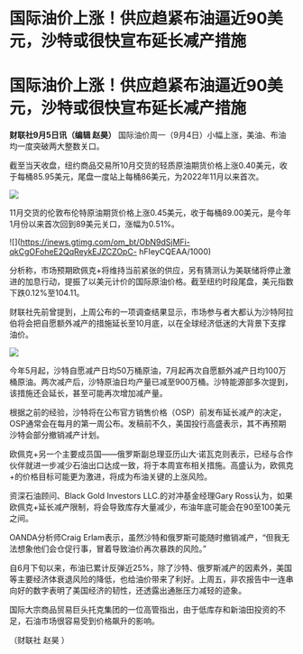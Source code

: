# 国际油价上涨！供应趋紧布油逼近90美元，沙特或很快宣布延长减产措施

# 国际油价上涨！供应趋紧布油逼近90美元，沙特或很快宣布延长减产措施

**财联社9月5日讯（编辑 赵昊）** 国际油价周一（9月4日）小幅上涨，美油、布油均一度突破两大整数关口。

截至当天收盘，纽约商品交易所10月交货的轻质原油期货价格上涨0.40美元，收于每桶85.95美元，尾盘一度站上每桶86美元，为2022年11月以来首次。

![](https://inews.gtimg.com/om_bt/OAHE1l0mIIeI3wvGJNh7Tda9kCrmIE2fAWSjSY5S5ShR0AA/1000)

11月交货的伦敦布伦特原油期货价格上涨0.45美元，收于每桶89.00美元，是今年1月份以来首次回到89美元关口，涨幅为0.51%。

![](https://inews.gtimg.com/om_bt/ObN9dSjMFi-qkCgOFoheE2QqReykEJZCZOpC-
hFIeyCQEAA/1000)

分析称，市场预期欧佩克+将维持当前紧张的供应，另有猜测认为美联储将停止激进的加息行动，提振了以美元计价的国际原油价格。截至纽约时段尾盘，美元指数下跌0.12%至104.11。

财联社先前曾提到，上周公布的一项调查结果显示，市场参与者大都认为沙特阿拉伯将会把自愿额外减产的措施延长至10月底，以在全球经济低迷的大背景下支撑油价。

![](https://inews.gtimg.com/om_bt/OshfEwd_c__8WmH1Tj_Z_RjTySuxOV6iDBPTi_U8ua3E4AA/1000)

今年5月起，沙特自愿减产日均50万桶原油，7月起再次自愿额外减产日均100万桶原油。两次减产后，沙特原油日均产量已减至900万桶。沙特能源部多次提到，该措施还会延长，甚至可能再次增加减产量。

根据之前的经验，沙特将在公布官方销售价格（OSP）前发布延长减产的决定，OSP通常会在每月的第一周公布。发稿前不久，美国投行高盛表示，其不再预期沙特会部分撤销减产计划。

欧佩克+另一个主要成员国——俄罗斯副总理亚历山大·诺瓦克则表示，已经与合作伙伴就进一步减少石油出口达成一致，将于本周宣布相关措施。高盛认为，欧佩克+的价格目标可能更为激进，将成为布油关键的上涨风险。

资深石油顾问、Black Gold Investors LLC.的对冲基金经理Gary
Ross认为，如果欧佩克+延长减产限制，将会导致库存大量减少，布油年底可能会在90至100美元之间。

OANDA分析师Craig Erlam表示，虽然沙特和俄罗斯可能随时撤销减产，“但我无法想象他们会仓促行事，冒着导致油价再次暴跌的风险。”

自6月下旬以来，布油已累计反弹近25%，除了沙特、俄罗斯减产的因素外，美国等主要经济体衰退风险的降低，也给油价带来了利好。上周五，非农报告中一连串向好的数字表明了美国经济的韧性，还透露出通胀压力减轻的迹象。

国际大宗商品贸易巨头托克集团的一位高管指出，由于低库存和新油田投资的不足，石油市场很容易受到价格飙升的影响。

（财联社 赵昊 ）

